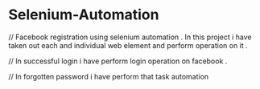 # Selenium-Automation

// Facebook registration using selenium automation . In this project i have taken out each and individual web element  and perform operation on it .

// In successful login i have perform login operation on facebook .

// In forgotten password i have perform   that task automation 
